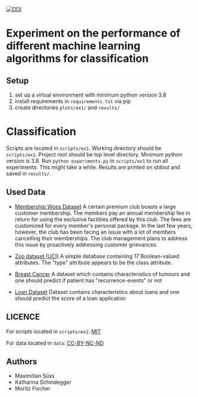 [![DOI](https://zenodo.org/badge/793432235.svg)](https://zenodo.org/doi/10.5281/zenodo.11085221)
# Experiment on the performance of different machine learning algorithms for classification

Setup
-----
1. set up a virtual environment with minimum python version 3.8
2. install requirements in `requirements.txt` via pip
3. create directories `plots/ex1/` and `results/`

Classification
===
Scripts are located in `scripts/ex1`.
Working directory should be `scripts/ex1`.
Project root should be top level directory.
Minimum python version is 3.8. Run `python experiments.py` in `scripts/ex1` to run all experiments.
This might take a while. Results are printed on stdout and saved in `results/`.

## Used Data
- [Membership Woes Dataset](https://api.openml.org/d/44224)
A certain premium club boasts a large customer membership. The members pay an annual membership fee in return for using the exclusive facilities offered by this club. The fees are customized for every member's personal package. In the last few years, however, the club has been facing an issue with a lot of members cancelling their memberships. The club management plans to address this issue by proactively addressing customer grievances.
  
- [Zoo dataset (UCI)](https://doi.org/10.24432/C5R59V)
A simple database containing 17 Boolean-valued attributes.  The "type" attribute appears to be the class attribute. 

- [Breast Cancer](https://github.com/moritx/performance-experiment-machine-learning/tree/main/data)
A dataset which contains characteristics of tumours and one should predict if patient has "recurrence-events" or not
  
- [Loan Dataset](https://github.com/moritx/performance-experiment-machine-learning/tree/main/data)
Dataset contains characteristics about loans and one should predict the score of a loan application

## LICENCE
For scripts located in `scripts/ex1`: [MIT](https://github.com/moritx/performance-experiment-machine-learning/blob/main/LICENSE)

For data located in `data`: [CC-BY-NC-ND](https://github.com/moritx/performance-experiment-machine-learning/blob/main/data/LICENSE)

## Authors

- Maximilian Süss
- Katharina Schindegger 
- Moritz Fischer

